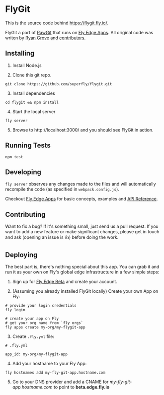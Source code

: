 # FlyGit

This is the source code behind <https://flygit.fly.io/>.

FlyGit a port of [RawGit](https://rawgit.com/) that runs on [Fly Edge Apps](fly.io/mix/edge-applications/). All original code was writen by [Ryan Grove](https://github.com/rgrove) and [contributors](https://github.com/rgrove/rawgit/graphs/contributors).

## Installing

1. Install Node.js

2. Clone this git repo.
```
git clone https://github.com/superfly/flygit.git
```

3. Install dependencies
```
cd flygit && npm install
```

4. Start the local server
```
fly server
```

5. Browse to http://localhost:3000/ and you should see FlyGit in action.

## Running Tests

```
npm test
```

## Developing

`fly server` observes any changes made to the files and will automatically recompile
the code (as specified in `webpack.config.js`).

Checkout [Fly Edge Apps](https://fly.io/docs/apps/) for basic concepts, examples and
 [API Reference](https://fly.io/docs/apps/api/).


## Contributing

Want to fix a bug? If it's something small, just send us a pull request. If you
want to add a new feature or make significant changes, please get in touch and
ask (opening an issue is :+1:) before doing the work.

## Deploying

The best part is, there's nothing special about this app. You can grab it and
run it as your own on Fly's global edge infrastructure in a few simple steps:

1. Sign up for [Fly Edge Beta](https://fly.io/mix/edge-applications/) and create your account.

2. (Assuming you already installed FlyGit locally) Create your own App on Fly:

```
# provide your login credentials
fly login

# create your app on Fly
# get your org name from `fly orgs`
fly apps create my-org/my-flygit-app
```

3. Create `.fly.yml` file:

```
# .fly.yml

app_id: my-org/my-flygit-app
```

4. Add your hostname to your Fly App:

```
fly hostnames add my-fly-git-app.hostname.com
```

5. Go to your DNS provider and add a CNAME for _my-fly-git-app.hostname.com_ to
point to **beta.edge.fly.io**



